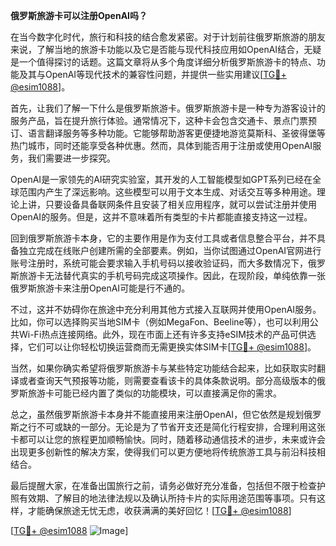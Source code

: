 **俄罗斯旅游卡可以注册OpenAI吗？**

在当今数字化时代，旅行和科技的结合愈发紧密。对于计划前往俄罗斯旅游的朋友来说，了解当地的旅游卡功能以及它是否能与现代科技应用如OpenAI结合，无疑是一个值得探讨的话题。这篇文章将从多个角度详细分析俄罗斯旅游卡的特点、功能及其与OpenAI等现代技术的兼容性问题，并提供一些实用建议[[TG💪+ @esim1088](https://t.me/s/esim1088)]。

首先，让我们了解一下什么是俄罗斯旅游卡。俄罗斯旅游卡是一种专为游客设计的服务产品，旨在提升旅行体验。通常情况下，这种卡会包含交通卡、景点门票预订、语言翻译服务等多种功能。它能够帮助游客更便捷地游览莫斯科、圣彼得堡等热门城市，同时还能享受各种优惠。然而，具体到能否用于注册或使用OpenAI服务，我们需要进一步探究。

OpenAI是一家领先的AI研究实验室，其开发的人工智能模型如GPT系列已经在全球范围内产生了深远影响。这些模型可以用于文本生成、对话交互等多种用途。理论上讲，只要设备具备联网条件且安装了相关应用程序，就可以尝试注册并使用OpenAI的服务。但是，这并不意味着所有类型的卡片都能直接支持这一过程。

回到俄罗斯旅游卡本身，它的主要作用是作为支付工具或者信息整合平台，并不具备独立完成在线账户创建所需的全部要素。例如，当你试图通过OpenAI官网进行账号注册时，系统可能会要求输入手机号码以接收验证码，而大多数情况下，俄罗斯旅游卡无法替代真实的手机号码完成这项操作。因此，在现阶段，单纯依靠一张俄罗斯旅游卡来注册OpenAI可能是行不通的。

不过，这并不妨碍你在旅途中充分利用其他方式接入互联网并使用OpenAI服务。比如，你可以选择购买当地SIM卡（例如MegaFon、Beeline等），也可以利用公共Wi-Fi热点连接网络。此外，现在市面上还有许多支持eSIM技术的产品可供选择，它们可以让你轻松切换运营商而无需更换实体SIM卡[[TG💪+ @esim1088](https://t.me/s/esim1088)]。

当然，如果你确实希望将俄罗斯旅游卡与某些特定功能结合起来，比如获取实时翻译或者查询天气预报等功能，则需要查看该卡的具体条款说明。部分高级版本的俄罗斯旅游卡可能已经内置了类似的功能模块，可以直接满足你的需求。

总之，虽然俄罗斯旅游卡本身并不能直接用来注册OpenAI，但它依然是规划俄罗斯之行不可或缺的一部分。无论是为了节省开支还是简化行程安排，合理利用这张卡都可以让您的旅程更加顺畅愉快。同时，随着移动通信技术的进步，未来或许会出现更多创新性的解决方案，使得我们可以更方便地将传统旅游工具与前沿科技相结合。

最后提醒大家，在准备出国旅行之前，请务必做好充分准备，包括但不限于检查护照有效期、了解目的地法律法规以及确认所持卡片的实际用途范围等事项。只有这样，才能确保旅途无忧无虑，收获满满的美好回忆！[[TG💪+ @esim1088](https://t.me/s/esim1088)] 

[[TG💪+ @esim1088](https://t.me/s/esim1088) ![Image](https://i.postimg.cc/4NQfJmqS/Snipaste-2025-05-13-00-14-12.png)]